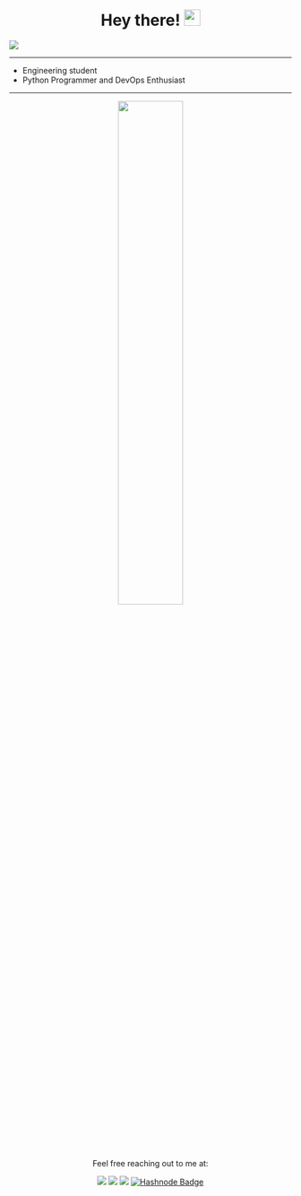 <h1 align="center" id="welcome_message"> Hey there! <img src="https://github.com/TheDudeThatCode/TheDudeThatCode/blob/master/Assets/Hi.gif" width="29"></h1>

![](https://pbs.twimg.com/profile_banners/1443136388799467520/1657256441/1500x500)

---
- Engineering student
- Python Programmer and DevOps Enthusiast
---
<p align="center">
  <img width="48%" src="https://github-readme-streak-stats.herokuapp.com/?user=KiranSatyaRaj&theme=tokyonight"/>
</p>

<p align="center"> Feel free reaching out to me at:
</p>

<p align="center">
<a href="https://www.linkedin.com/in/jamy-kiran-satya-raj-858486200/"><img src="https://img.shields.io/badge/LinkedIn-0077B5?style=for-the-badge&logo=linkedin&logoColor=white"></a>
<a href="https://twitter.com/jksrtwt"><img src="https://img.shields.io/badge/Twitter-1DA1F2?style=for-the-badge&logo=twitter&logoColor=white"></a>
<a href="mailto:kiranjamy20021508@gmail.com"><img src="https://img.shields.io/badge/mail-EA4335?style=for-the-badge&logo=gmail&logoColor=white"></a>
<a href="https://hashnode.com/@kiransatyaraj">
    <img src="https://img.shields.io/badge/Hashnode-2962FF?style=for-the-badge&logo=hashnode&logoColor=white" alt="Hashnode Badge"/>
  </a>  
</p>


<!--
**KiranSatyaRaj/KiranSatyaRaj** is a ✨ _special_ ✨ repository because its `README.md` (this file) appears on your GitHub profile.

Here are some ideas to get you started:

- 🔭 I’m currently working on ...
- 🌱 I’m currently learning ...
- 👯 I’m looking to collaborate on ...
- 🤔 I’m looking for help with ...
- 💬 Ask me about ...
- 📫 How to reach me: ...
- 😄 Pronouns: ...
- ⚡ Fun fact: ...
-->
